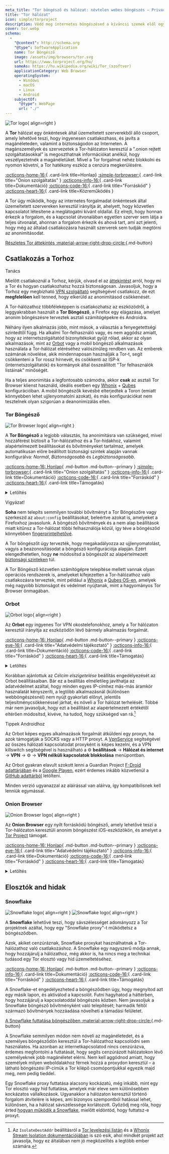 ```yaml
---
meta_title: "Tor böngésző és hálózat: névtelen webes böngészés – Privacy Guides"
title: "Tor hálózat"
icon: simple/torproject
description: Védd meg internetes böngészésed a kíváncsi szemek elől egy biztonságos hálózat, a Tor használatával, amely megkerüli a cenzúrát.
cover: tor.webp
schema:
  - 
    "@context": http://schema.org
    "@type": SoftwareApplication
    name: Tor Böngésző
    image: /assets/img/browsers/tor.svg
    url: https://www.torproject.org/hu/
    sameAs: https://hu.wikipedia.org/wiki/Tor_(szoftver)
    applicationCategory: Web Browser
    operatingSystem:
      - Windows
      - macOS
      - Linux
      - Android
    subjectOf:
      "@type": WebPage
      url: "./"
---
```


![Tor logo](assets/img/self-contained-networks/tor.svg){ align=right }

A **Tor** hálózat egy önkéntesek által üzemeltetett szerverekből álló csoport, amely lehetővé teszi, hogy ingyenesen csatlakozhass, és javíts a magánéleteden, valamint a biztonságodon az Interneten. A magánszemélyek és szervezetek a Tor-hálózaton keresztül a ".onion rejtett szolgáltatásokkal" is megoszthatnak információkat anélkül, hogy veszélyeztetnék a magánéletüket. Mivel a Tor forgalmat nehéz blokkolni és nyomon követni, a Tor hatékony eszköz a cenzúra megkerülésére.

[:octicons-home-16:](https://torproject.org){ .card-link title=Honlap}
[:simple-torbrowser:](http://2gzyxa5ihm7nsggfxnu52rck2vv4rvmdlkiu3zzui5du4xyclen53wid.onion){ .card-link title="Onion szolgáltatás" }
[:octicons-info-16:](https://tb-manual.torproject.org){ .card-link title=Dokumentáció}
[:octicons-code-16:](https://gitlab.torproject.org/tpo/core/tor){ .card-link title="Forráskód" }
[:octicons-heart-16:](https://donate.torproject.org){ .card-link title=Közreműködés }

A Tor úgy működik, hogy az internetes forgalmadat önkéntesek által üzemeltetett szervereken keresztül irányítja át, ahelyett, hogy közvetlen kapcsolatot létesítene a meglátogatni kívánt oldallal. Ez elrejti, hogy honnan érkezik a forgalom, és a kapcsolat útvonalában egyetlen szerver sem látja a teljes útvonalat, ahonnan a forgalom érkezik és ahová tart, ami azt jelenti, hogy még az általad csatlakozásra használt szerverek sem tudják megtörni az anonimitásodat.

[Részletes Tor áttekintés :material-arrow-right-drop-circle:](advanced/tor-overview.md ""){.md-button}

## Csatlakozás a Torhoz

<div class="admonition tip" markdown>
<p class="admonition-title">Tanács</p>

Mielőtt csatlakoznál a Torhoz, kérjük, olvasd el az [áttekintést](advanced/tor-overview.md) arról, hogy mi a Tor és hogyan csatlakozhatsz hozzá biztonságosan. Javasoljuk, hogy a Torhoz egy megbízható [VPN szolgáltató](vpn.md) segítségével csatlakozz, de ezt **megfelelően** kell tenned, hogy elkerüld az anonimitásod csökkenését.

</div>

A Tor-hálózathoz többféleképpen is csatlakozhatsz az eszközödről, a leggyakrabban használt a **Tor Böngésző**, a Firefox egy elágazása, amelyet anonim böngészésre terveztek asztali számítógépekre és Androidra.

Néhány ilyen alkalmazás jobb, mint mások, a választás a fenyegetettségi szintedtől függ. Ha alkalmi Tor-felhasználó vagy, és nem aggódsz amiatt, hogy az internetszolgáltatód bizonyítékokat gyűjt rólad, akkor az olyan alkalmazások, mint az [Orbot](#orbot) vagy a mobil böngésző alkalmazások használata a Tor-hálózat eléréséhez valószínűleg rendben van. Az emberek számának növelése, akik mindennaposan használják a Tor-t, segít csökkenteni a Tor rossz hírnevét, és csökkenti az ISP-k (internetszolgáltatók) és kormányok által összeállított "Tor felhasználók listáinak" minőségét.

Ha a teljes anonimitás a legfontosabb számodra, akkor **csak** az asztali Tor Browser klienst használd, ideális esetben egy [Whonix](desktop.md#whonix) + [Qubes](desktop.md#qubes-os) konfigurációban. A mobil böngészők kevésbé elterjedtek a Toron (emiatt könnyebben lehet ujjlenyomatolni azokat), és más konfigurációkat nem tesztelnek olyan szigorúan a deanonimizálás ellen.

### Tor Böngésző

<div class="admonition recommendation" markdown>

![Tor Browser logo](assets/img/browsers/tor.svg){ align=right }

A **Tor Böngésző** a legjobb választás, ha anonimitásra van szükséged, mivel hozzáférést biztosít a Tor-hálózathoz és a Tor-hidakhoz, valamint alapértelmezett beállításokat és bővítményeket tartalmaz, amelyek automatikusan előre beállított biztonsági szintek alapján vannak konfigurálva: *Normál*, *Biztonságosabb* és *Legbiztonságosabb*.

[:octicons-home-16: Honlap](https://torproject.org){ .md-button .md-button--primary }
[:simple-torbrowser:](http://2gzyxa5ihm7nsggfxnu52rck2vv4rvmdlkiu3zzui5du4xyclen53wid.onion){ .card-link title="Onion szolgáltatás" }
[:octicons-info-16:](https://tb-manual.torproject.org){ .card-link title=Dokumentáció}
[:octicons-code-16:](https://gitlab.torproject.org/tpo/applications/tor-browser){ .card-link title="Forráskód" }
[:octicons-heart-16:](https://donate.torproject.org){ .card-link title=Támogatás}

<details class="downloads" markdown>
<summary>Letöltés</summary>

- [:simple-googleplay: Google Play](https://play.google.com/store/apps/details?id=org.torproject.torbrowser)
- [:simple-android: Android](https://www.torproject.org/hu/download/#android)
- [:simple-windows11: Windows](https://www.torproject.org/hu/download/)
- [:simple-apple: macOS](https://www.torproject.org/hu/download/)
- [:simple-linux: Linux](https://www.torproject.org/hu/download/)

</details>

</div>

<div class="admonition danger" markdown>
<p class="admonition-title">Vigyázat!</p>

**Soha** nem telepíts semmilyen további bővítményt a Tor Böngészőre vagy szerkeszd az `about:config` beállításokat, beleértve azokat is, amelyeket a Firefoxhoz javasolunk. A böngésző bővítmények és a nem alap beállítások miatt kitűnsz a Tor-hálózat többi felhasználója közül, így téve a böngésződ könnyebben [fingerprintelhetővé](https://support.torproject.org/glossary/browser-fingerprinting).

</div>

A Tor böngészőt úgy tervezték, hogy megakadályozza az ujjlenyomatolást, vagyis a beazonosításodat a böngésző konfigurációja alapján. Ezért elengedhetetlen, hogy **ne** módosítsd a böngészőt az alapértelmezett [biztonsági szinteken](https://tb-manual.torproject.org/security-settings) túl.

A Tor Böngésző közvetlen számítógépre telepítése mellett vannak olyan operációs rendszerek is, amelyeket kifejezetten a Tor-hálózathoz való csatlakozásra terveztek, mint például a [Whonix](desktop.md#whonix) a [Qubes OS-en](desktop.md#qubes-os), amelyek még nagyobb biztonságot és védelmet nyújtanak, mint a hagyományos Tor Browser önmagában.

### Orbot

<div class="admonition recommendation" markdown>

![Orbot logo](assets/img/self-contained-networks/orbot.svg){ align=right }

Az **Orbot** egy ingyenes Tor VPN okostelefonokhoz, amely a Tor hálózaton keresztül irányítja az eszközödön lévő bármely alkalmazás forgalmát.

[:octicons-home-16: Honlap](https://orbot.app){ .md-button .md-button--primary }
[:octicons-eye-16:](https://orbot.app/privacy-policy){ .card-link title="Adatvédelmi tájékoztató" }
[:octicons-info-16:](https://orbot.app/faqs){ .card-link title=Dokumentáció}
[:octicons-code-16:](https://orbot.app/code){ .card-link title="Forráskód" }
[:octicons-heart-16:](https://orbot.app/donate){ .card-link title=Támogatás}

<details class="downloads" markdown>
<summary>Letöltés</summary>

- [:simple-googleplay: Google Play](https://play.google.com/store/apps/details?id=org.torproject.android)
- [:simple-appstore: App Store](https://apps.apple.com/app/id1609461599)
- [:simple-github: GitHub](https://github.com/guardianproject/orbot/releases)

</details>

</div>

Korábban ajánlottuk az *Célcím elszigetelése* beállítás engedélyezését az Orbot beállításaiban. Bár ez a beállítás elméletileg javíthatja az adatvédelmet azáltal, hogy minden egyes IP-címhez más-más áramkör használatát kényszeríti, a legtöbb alkalmazásnál (különösen webböngészésnél) nem nyújt gyakorlati előnyt, jelentős teljesítménycsökkenéssel járhat, és növeli a Tor hálózat terhelését. Többé már nem javasoljuk, hogy ezt a beállítást az alapértelmezett értékétől eltérően módosítsd, kivéve, ha tudod, hogy szükséged van rá.[^1]

<div class="admonition tip" markdown>
<p class="admonition-title">Tippek Androidhoz</p>

Az Orbot képes egyes alkalmazások forgalmát átküldeni egy proxyn, ha azok támogatják a SOCKS vagy a HTTP proxyt. A [VpnService](https://developer.android.com/reference/android/net/VpnService) segítségével az összes hálózati kapcsolatodat proxyként is képes kezelni, és a VPN killswitch segítségével is használható a :gear: **beállítások** → **Hálózat és internet** → **VPN** → :gear: → **VPN nélküli kapcsolatok blokkolása** menüpontban.

Az Orbot gyakran elavult szokott lenni a Guardian Project [F-Droid adattárjában](https://guardianproject.info/fdroid) és a [Google Playen](https://play.google.com/store/apps/details?id=org.torproject.android), ezért érdemes inkább közvetlenül a [GitHub adattárból](https://github.com/guardianproject/orbot/releases) letölteni.

Minden verzió ugyanazzal az aláírással van aláírva, így kompatibilisnek kell lenniük egymással.

</div>

### Onion Browser

<div class="admonition recommendation" markdown>

![Onion Browser logo](assets/img/self-contained-networks/onion_browser.svg){ align=right }

Az **Onion Browser** egy nyílt forráskódú böngésző, amely lehetővé teszi a Tor-hálózaton keresztüli anonim böngészést iOS-eszközökön, és amelyet a [Tor Project](https://support.torproject.org/glossary/onion-browser) támogat.

[:octicons-home-16: Honlap](https://onionbrowser.com){ .md-button .md-button--primary }
[:octicons-eye-16:](https://onionbrowser.com/privacy-policy){ .card-link title="Adatvédelmi tájékoztató" }
[:octicons-info-16:](https://onionbrowser.com/faqs){ .card-link title=Dokumentáció}
[:octicons-code-16:](https://github.com/OnionBrowser/OnionBrowser){ .card-link title="Forráskód" }
[:octicons-heart-16:](https://onionbrowser.com/donate){ .card-link title=Támogatás}

<details class="downloads" markdown>
<summary>Letöltés</summary>

- [:simple-appstore: App Store](https://apps.apple.com/app/id519296448)

</details>

</div>

## Elosztók and hidak

### Snowflake

<div class="admonition recommendation" markdown>

![Snowflake logo](assets/img/browsers/snowflake.svg#only-light){ align=right }
![Snowflake logo](assets/img/browsers/snowflake-dark.svg#only-dark){ align=right }

A **Snowflake** lehetővé teszi, hogy sávszélességet adományozz a Tor projektnek azáltal, hogy egy "Snowflake proxy"-t működtetsz a böngésződben.

Azok, akiket cenzúráznak, Snowflake proxykat használhatnak a Tor-hálózathoz való csatlakozáshoz. A Snowflake egy nagyszerű módja annak, hogy hozzájárulj a hálózathoz, még akkor is, ha nincs meg a technikai tudásod egy Tor elosztó vagy híd üzemeltetéséhez.

[:octicons-home-16: Honlap](https://snowflake.torproject.org){ .md-button .md-button--primary }
[:octicons-info-16:](https://gitlab.torproject.org/tpo/anti-censorship/pluggable-transports/snowflake/-/wikis/Technical%20Overview){ .card-link title=Dokumentáció}
[:octicons-code-16:](https://gitlab.torproject.org/tpo/anti-censorship/pluggable-transports/snowflake){ .card-link title="Forráskód" }
[:octicons-heart-16:](https://donate.torproject.org){ .card-link title=Támogatás}

</details>

</div>

A Snowflake-et engedélyezheted a böngésződben úgy, hogy megnyitod azt egy másik lapon, és aktiválod a kapcsolót. Futni hagyhatod a háttérben, hogy hozzájárulj a kapcsolatoddal böngészés közben. Nem javasoljuk a Snowflake böngésző bővítményként való telepítését; harmadik féltől származó bővítmények hozzáadása növelheti a támadási felületet.

[A Snowflake futtatása böngészőben :material-arrow-right-drop-circle:](https://snowflake.torproject.org/embed.html ""){.md-button}

A Snowflake semmilyen módon nem növeli az magánéletedet, és a személyes böngésződön keresztül a Tor-hálózathoz kapcsolódni sem használatos. Ha azonban az internetkapcsolatod nincs cenzúrázva, érdemes megfontolni a futtatását, hogy segíts cenzúrázott hálózatokon lévő személyeknek jobb magánéletet elérni. Nem kell aggódnod amiatt, hogy személyek milyen weboldalakhoz férnek hozzá a proxydon keresztül – a látható böngészési IP-címük a Tor kilépő csomópontjukkal egyezik majd meg, nem pedig tieddel.

Egy Snowflake proxy futtatása alacsony kockázatú, még inkább, mint egy Tor elosztó vagy híd futtatása, amelyek már eleve sem különösebben kockázatos vállalkozások. Ugyanakkor a hálózaton keresztül történő forgalom átvitelére is képes, ami bizonyos szempontból hatással lehet, különösen, ha a hálózat sávszélessége korlátozott. Győződj meg róla, hogy érted [hogyan működik a Snowflake](https://gitlab.torproject.org/tpo/anti-censorship/pluggable-transports/snowflake/-/wikis/home), mielőtt eldöntöd, hogy futtatsz-e proxyt.

[^1]: Az `IsolateDestAddr` beállításról a [Tor levelezési listán](https://lists.torproject.org/pipermail/tor-talk/2012-May/024403.html) és a [Whonix Stream Isolation dokumentációjában](https://whonix.org/wiki/Stream_Isolation) is szó esik, ahol mindkét projekt azt javasolja, hogy ez általában nem jó megközelítés a legtöbb ember számára.
